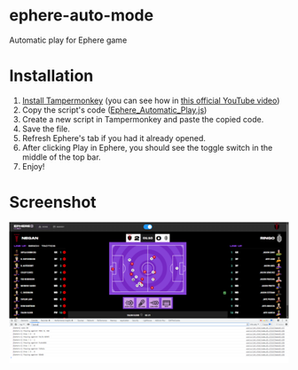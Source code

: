 # ephere-auto-mode
Automatic play for Ephere game

# Installation
1. [Install Tampermonkey](https://tampermonkey.net/) (you can see how in [this official YouTube video](https://www.youtube.com/watch?v=8tyjJD65zws))
2. Copy the script's code ([Ephere_Automatic_Play.js](Ephere_Automatic_Play.js))
3. Create a new script in Tampermonkey and paste the copied code.
4. Save the file.
5. Refresh Ephere's tab if you had it already opened.
6. After clicking Play in Ephere, you should see the toggle switch in the middle of the top bar.
7. Enjoy!

# Screenshot

![](screenshot.png)
